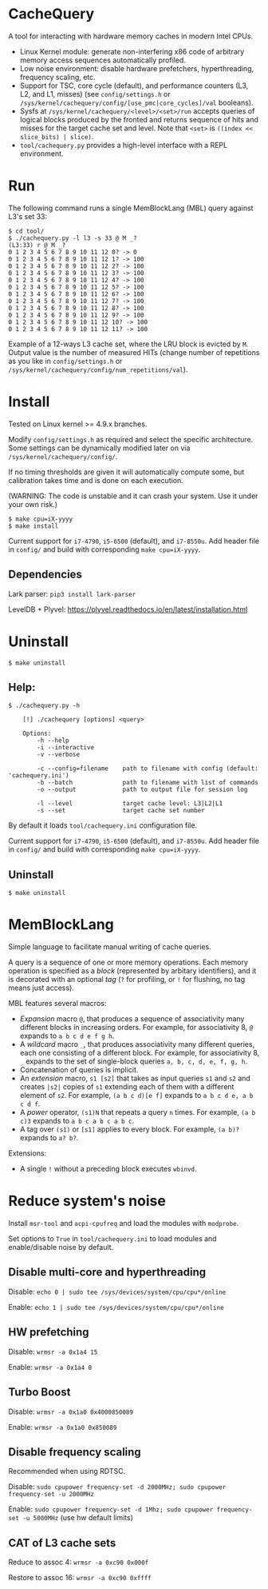 # CacheQuery

A tool for interacting with hardware memory caches in modern Intel CPUs.

* Linux Kernel module: generate non-interfering x86 code of arbitrary memory access sequences automatically profiled.
* Low noise environment: disable hardware prefetchers, hyperthreading, frequency scaling, etc.
* Support for TSC, core cycle (default), and performance counters (L3, L2, and L1, misses) (see `config/settings.h` or `/sys/kernel/cachequery/config/[use_pmc|core_cycles]/val` booleans).
* Sysfs at `/sys/kernel/cachequery/<level>/<set>/run` accepts queries of logical blocks produced by the fronted and returns sequence of hits and misses for the target cache set and level. Note that `<set>` is `((index << slice_bits) | slice)`.
* `tool/cachequery.py` provides a high-level interface with a REPL environment.


# Run

The following command runs a single MemBlockLang (MBL) query against L3's set 33:

```
$ cd tool/
$ ./cachequery.py -l l3 -s 33 @ M _?
(L3:33) r @ M _?
0 1 2 3 4 5 6 7 8 9 10 11 12 0? -> 0
0 1 2 3 4 5 6 7 8 9 10 11 12 1? -> 100
0 1 2 3 4 5 6 7 8 9 10 11 12 2? -> 100
0 1 2 3 4 5 6 7 8 9 10 11 12 3? -> 100
0 1 2 3 4 5 6 7 8 9 10 11 12 4? -> 100
0 1 2 3 4 5 6 7 8 9 10 11 12 5? -> 100
0 1 2 3 4 5 6 7 8 9 10 11 12 6? -> 100
0 1 2 3 4 5 6 7 8 9 10 11 12 7? -> 100
0 1 2 3 4 5 6 7 8 9 10 11 12 8? -> 100
0 1 2 3 4 5 6 7 8 9 10 11 12 9? -> 100
0 1 2 3 4 5 6 7 8 9 10 11 12 10? -> 100
0 1 2 3 4 5 6 7 8 9 10 11 12 11? -> 100
```

Example of a 12-ways L3 cache set, where the LRU block is evicted by `M`. Output value is the number of measured HITs (change number of repetitions as you like in `config/settings.h` or `/sys/kernel/cachequery/config/num_repetitions/val`).


# Install

Tested on Linux kernel >= 4.9.x branches.

Modify `config/settings.h` as required and select the specific architecture. Some settings can be dynamically modified later on via `/sys/kernel/cachequery/config/`.

If no timing thresholds are given it will automatically compute some, but calibration takes time and is done on each execution.

(WARNING: The code is unstable and it can crash your system. Use it under your own risk.)

```
$ make cpu=iX-yyyy
$ make install
```

Current support for `i7-4790`, `i5-6500` (default), and `i7-8550u`. Add header file in `config/` and build with corresponding `make cpu=iX-yyyy`.

## Dependencies

Lark parser: `pip3 install lark-parser`

LevelDB + Plyvel: https://plyvel.readthedocs.io/en/latest/installation.html


# Uninstall
```
$ make uninstall
```

## Help:

```
$ ./cachequery.py -h

    [!] ./cachequery [options] <query>

    Options:
        -h --help
        -i --interactive
        -v --verbose

        -c --config=filename    path to filename with config (default: 'cachequery.ini')
        -b --batch              path to filename with list of commands
        -o --output             path to output file for session log

        -l --level              target cache level: L3|L2|L1
        -s --set                target cache set number
```

By default it loads `tool/cachequery.ini` configuration file.


Current support for `i7-4790`, `i5-6500` (default), and `i7-8550u`. Add header file in `config/` and build with corresponding `make cpu=iX-yyyy`.

## Uninstall
```
$ make uninstall
```


# MemBlockLang

Simple language to facilitate manual writing of cache queries.

A query is a sequence of one or more memory operations. Each memory operation is specified as a *block* (represented by arbitary identifiers), and it is decorated with an optional *tag* (`?` for profiling, or `!` for flushing, no tag means just access).

MBL features several macros:

* *Expansion* macro `@`, that produces a sequence of associativity many different blocks in increasing orders. For example, for associativity 8, `@` expands to `a b c d e f g h`.
* A *wildcard* macro `_`, that produces associativity many different queries, each one consisting of a different block. For example, for associativity 8, `_` expands to the set of single-block queries `a, b, c, d, e, f, g, h`.
* Concatenation of queries is implicit.
* An *extension* macro, `s1 [s2]` that takes as input queries `s1` and `s2` and creates `|s2|` copies of `s1` extending each of them with a different element of `s2`. For example, `(a b c d)[e f]` expands to `a b c d e, a b c d f`.
* A *power* operator, `(s1)N` that repeats a query `n` times. For example, `(a b c)3` expands to `a b c a b c a b c`.
* A tag over `(s1)` or `[s1]` applies to every block. For example, `(a b)?` expands to `a? b?`.

Extensions:

* A single `!` without a preceding block executes `wbinvd`.

# Reduce system's noise

Install `msr-tool` and `acpi-cpufreq` and load the modules with `modprobe`.

Set options to `True` in `tool/cachequery.ini` to load modules and enable/disable noise by default.

## Disable multi-core and hyperthreading

Disable: `echo 0 | sudo tee /sys/devices/system/cpu/cpu*/online`

Enable: `echo 1 | sudo tee /sys/devices/system/cpu/cpu*/online`

## HW prefetching

Disable: `wrmsr -a 0x1a4 15`

Enable: `wrmsr -a 0x1a4 0`

## Turbo Boost

Disable: `wrmsr -a 0x1a0 0x4000850089`

Enable: `wrmsr -a 0x1a0 0x850089`

## Disable frequency scaling

Recommended when using RDTSC.

Disable: `sudo cpupower frequency-set -d 2000MHz; sudo cpupower frequency-set -u 2000MHz`

Enable: `sudo cpupower frequency-set -d 1Mhz; sudo cpupower frequency-set -u 5000MHz` (use hw default limits)

## CAT of L3 cache sets

Reduce to assoc 4: `wrmsr -a 0xc90 0x000f`

Restore to assoc 16: `wrmsr -a 0xc90 0xffff`
